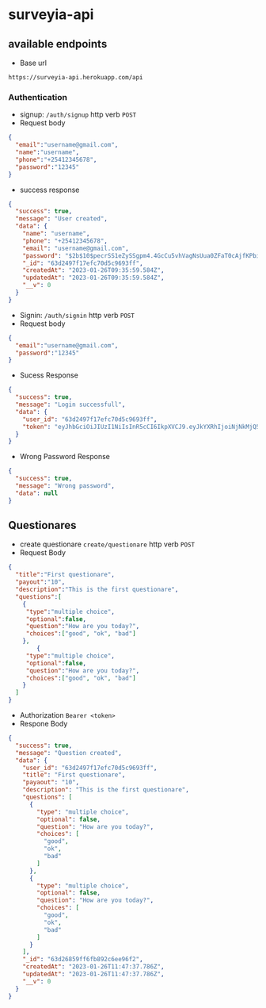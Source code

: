 # surveyia-api

## available endpoints
- Base url 
```
https://surveyia-api.herokuapp.com/api
```
### Authentication
- signup: `/auth/signup` http verb `POST`
- Request body
```json
{
  "email":"username@gmail.com",
  "name":"username",
  "phone":"+25412345678",
  "password":"12345"
}
```
- success response 
```json
{
  "success": true,
  "message": "User created",
  "data": {
    "name": "username",
    "phone": "+25412345678",
    "email": "username@gmail.com",
    "password": "$2b$10$pecrSS1eZySSgpm4.4GcCu5vhVagNsUua0ZFaT0cAjfKPbi6Whn0C",
    "_id": "63d2497f17efc70d5c9693ff",
    "createdAt": "2023-01-26T09:35:59.584Z",
    "updatedAt": "2023-01-26T09:35:59.584Z",
    "__v": 0
  }
}
```
- Signin: `/auth/signin` http verb `POST`
- Request body 
```json
{
  "email":"username@gmail.com",
  "password":"12345"
}
```
- Sucess Response 
```json
{
  "success": true,
  "message": "Login successfull",
  "data": {
    "user_id": "63d2497f17efc70d5c9693ff",
    "token": "eyJhbGciOiJIUzI1NiIsInR5cCI6IkpXVCJ9.eyJkYXRhIjoiNjNkMjQ5N2YxN2VmYzcwZDVjOTY5M2ZmIiwiaWF0IjoxNjc0NzI2MDc4LCJleHAiOjE2NzQ3Mjk2Nzh9.8RR8A7CZ_OFi10PEakfXvw3fAcMideKQ-pNIIKTq2Bo"
  }
}
```
- Wrong Password Response
```json
{
  "success": true,
  "message": "Wrong password",
  "data": null
}
```
## Questionares
- create questionare `create/questionare` http verb `POST`
- Request Body
```json
{
  "title":"First questionare",
  "payout":"10",
  "description":"This is the first questionare",
  "questions":[
    {
     "type":"multiple choice",
     "optional":false,
     "question":"How are you today?",
     "choices":["good", "ok", "bad"]
    },
        {
     "type":"multiple choice",
     "optional":false,
     "question":"How are you today?",
     "choices":["good", "ok", "bad"]
    }
  ]
}
```
- Authorization `Bearer <token>`
- Respone Body
```json
{
  "success": true,
  "message": "Question created",
  "data": {
    "user_id": "63d2497f17efc70d5c9693ff",
    "title": "First questionare",
    "payaout": "10",
    "description": "This is the first questionare",
    "questions": [
      {
        "type": "multiple choice",
        "optional": false,
        "question": "How are you today?",
        "choices": [
          "good",
          "ok",
          "bad"
        ]
      },
      {
        "type": "multiple choice",
        "optional": false,
        "question": "How are you today?",
        "choices": [
          "good",
          "ok",
          "bad"
        ]
      }
    ],
    "_id": "63d26859ff6fb892c6ee96f2",
    "createdAt": "2023-01-26T11:47:37.786Z",
    "updatedAt": "2023-01-26T11:47:37.786Z",
    "__v": 0
  }
}
```

